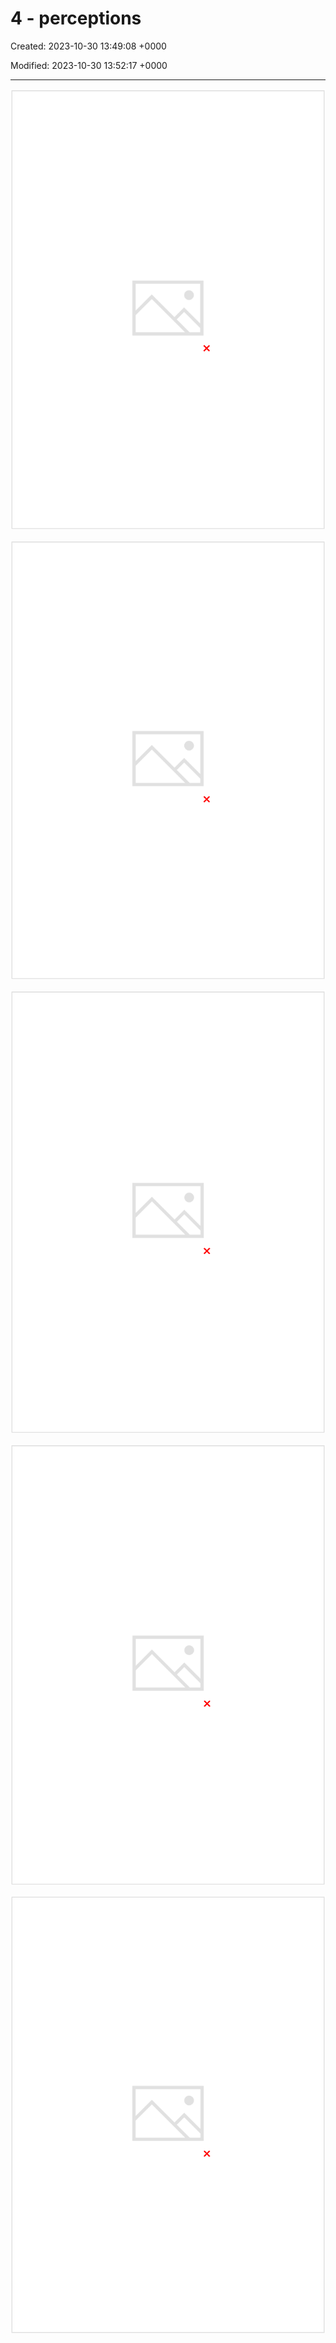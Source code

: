 # 4 - perceptions

Created: 2023-10-30 13:49:08 +0000

Modified: 2023-10-30 13:52:17 +0000

---

![](../../media/Year-1-Lucretius-4---perceptions-image1.png)



![](../../media/Year-1-Lucretius-4---perceptions-image2.png)



![](../../media/Year-1-Lucretius-4---perceptions-image3.png)



![](../../media/Year-1-Lucretius-4---perceptions-image4.png)



![](../../media/Year-1-Lucretius-4---perceptions-image5.png)








